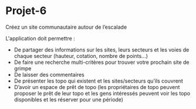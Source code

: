 # Projet-6
Créez un site communautaire autour de l’escalade

L'application doit permettre : 

- De partager des informations sur les sites, leurs secteurs et les voies de chaque secteur (hauteur, cotation, nombre de points…)
- De faire une recherche multi-critères pour trouver votre prochain site de grimpe
- De laisser des commentaires
- De présenter les topo qui existent et les sites/secteurs qu’ils couvrent
- D’avoir un espace de prêt de topo (les propriétaires de topo peuvent proposer le prêt de leur topo et les gens intéressés peuvent voir les topo disponibles et les réserver pour une période)
